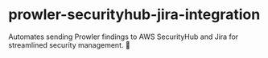 # prowler-securityhub-jira-integration
Automates sending Prowler findings to AWS SecurityHub and Jira for streamlined security management. 🚀
